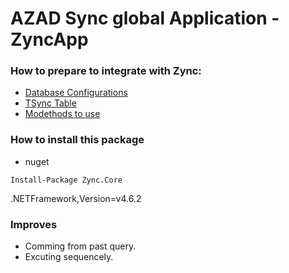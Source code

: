 # AZAD Sync global Application - ZyncApp

### How to prepare to integrate with Zync:
* [Database Configurations](./Docs/Database.md)
* [TSync Table](./Docs/SyncTable.md)
* [Modethods to use](./Docs/Api.md)

### How to install this package
+ nuget
```
Install-Package Zync.Core
```
.NETFramework,Version=v4.6.2










### Improves
- Comming from past query.
- Excuting sequencely.
